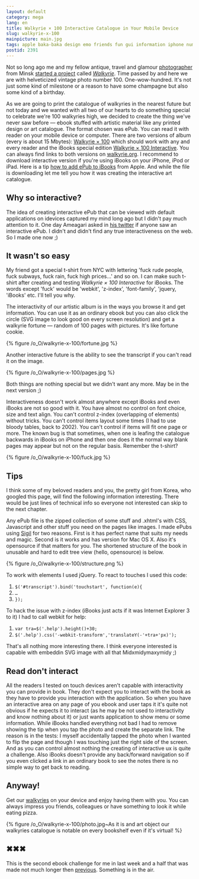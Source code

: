 ```yaml
---
layout: default
category: mega
lang: en
title: Walkyrie × 100 Interactive Catalogue in Your Mobile Device
slug: walkyrie-x-100
mainpicture: main.jpg
tags: apple baka-baka design emo friends fun gui information iphone numbers reading stuff twitter 
postid: 2391
---
```



Not so long ago me and my fellow antique, travel and glamour [photographer](http://kovenkin.com/) from Minsk [started a project](/mega/walkyrie-walking-mythology/) called [<i>Walkyrie</i>](http://walkyrie.org/). Time passed by and here we are with helveticized vintage photo number 100. One-wow-hundred. It's not just some kind of milestone or a reason to have some champagne but also some kind of a birthday.<!--more-->

As we are going to print the catalogue of walkyries in the nearest future but not today and we wanted with all two of our hearts to do something special to celebrate we're 100 walkyries high, we decided to create the thing we've never saw before — ebook stuffed with artistic material like any printed design or art catalogue. The format chosen was ePub. You can read it with reader on your mobile device or computer. There are two versions of album (every is about 15 Mbytes): [Walkyrie × 100](http://walkyrie.org/walkyrie100.epub) which should work with any and every reader and the iBooks special edition [Walkyrie × 100 Interactive](http://walkyrie.org/iwalkyrie100.epub). You can always find links to both versions on [walkyrie.org](http://walkyrie.org/). I recommend to download interactive version if you're using iBooks on your iPhone, iPod or iPad. Here is a tip [how to add ePub to iBooks](http://www.apple.com/itunes/itunes-news/2010/04/using-itunes-to-add-epub-files-to-ibooks.html) from Apple. And while the file is downloading let me tell you how it was creating the interactive art catalogue.


## Why so interactive?

The idea of creating interactive ePub that can be viewed with default applications on idevices captured my mind long ago but I didn't pay much attention to it. One day Ameagari asked in [his twitter](http://twitter.com/ameagari) if anyone saw an interactive ePub. I didn't and didn't find any true interactiveness on the web. So I made one now ;)


## It wasn't so easy

My friend got a special t-shirt from NYC with lettering 'fuck rude people, fuck subways, fuck rain, fuck high prices…' and so on. I can make such t-shirt after creating and testing <i>Walkyrie × 100 Interactive</i> for iBooks. The words except 'fuck' would be 'webkit', 'z-index', 'font-family', 'jquery, 'iBooks' etc. I'll tell you why.

The interactivity of our artistic album is in the ways you browse it and get information. You can use it as an ordinary ebook but you can also click the circle (SVG image to look good on every screen resolution) and get a walkyrie fortune — random of 100 pages with pictures. It's like fortune cookie.



{% figure /o_O/walkyrie-x-100/fortune.jpg %}



Another interactive future is the ability to see the transcript if you can't read it on the image.



{% figure /o_O/walkyrie-x-100/pages.jpg %}



Both things are nothing special but we didn't want any more. May be in the next version ;)

Interactiveness doesn't work almost anywhere except iBooks and even iBooks are not so good with it. You have almost no control on font choice, size and text align. You can't control z-index (overlapping of elements) without tricks. You can't control items layout some times (I had to use bloody tables, back to 2002). You can't control if items will fit one page or more. The known bug is that sometimes, when one is leafing the catalogue backwards in iBooks on iPhone and then one does it the normal way blank pages may appear but not on the regular basis. Remember the t-shirt?



{% figure /o_O/walkyrie-x-100/fuck.jpg %}




## Tips

I think some of my beloved readers and you, the pretty girl from Korea, who googled this page, will find the following information interesting. There would be just lines of technical info so everyone not interested can skip to the next chapter.

Any ePub file is the zipped collection of some stuff and .xhtml's with CSS, Javascript and other stuff you need on the pages like images. I made ePubs using [Sigil](http://code.google.com/p/sigil/) for two reasons. First is it has perfect name that suits my needs and magic. Second is it works and has version for Mac OS X. Also it's opensource if that matters for you. The shortened structure of the book in unusable and hard to edit tree view (hello, opensource) is below.



{% figure /o_O/walkyrie-x-100/structure.png %}



To work with elements I used jQuery. To react to touches I used this code:
<ol class="h4x0r">
	<li><code>$('#transcript').bind('touchstart', function(e){</code></li>
	<li><code>…</code></li>
	<li><code>});</code></li>
</ol>
To hack the issue with z-index (iBooks just acts if it was Internet Explorer 3 to it) I had to call webkit for help:
<ol class="h4x0r">
	<li><code>var tra=$('.help').height()+30;</code></li>
	<li><code>$('.help').css('-webkit-transform','translateY(-'+tra+'px)');</code></li>
</ol>
That's all nothing more interesting there. I think everyone interested is capable with embeddin SVG image with all that Midxmidymaxymidy ;)


## Read don't interact

All the readers I tested on touch devices aren't capable with interactivity you can provide in book. They don't expect you to interact with the book as they have to provide you interaction with the application. So when you have an interactive area on any page of you ebook and user taps it it's quite not obvious if he expects it to interact (as he may be not used to interactivity and know nothing about it) or just wants application to show menu or some information. While iBooks handled everything not bad I had to remove showing the tip when you tap the photo and create the separate link. The reason is in the tests: I myself accidentally tapped the photo when I wanted to flip the page and though I was touching just the right side of the screen. And as you can control almost nothing the creating of interactive ux is quite a challenge. Also iBooks doesn't provide any back/forward navigation so if you even clicked a link in an ordinary book to see the notes there is no simple way to get back to reading.


## Anyway!

Get our [walkyries](http://walkyrie.org/) on your device and enjoy having them with you. You can always impress you friends, colleagues or have something to look it while eating pizza.



{% figure /o_O/walkyrie-x-100/photo.jpg~As it is and art object our walkyries catalogue is notable on every bookshelf even if it's virtual! %}





## ✖✖✖

This is the second ebook challenge for me in last week and a half that was made not much longer then [previous](/mega/33-hrs-project/). Something is in the air.